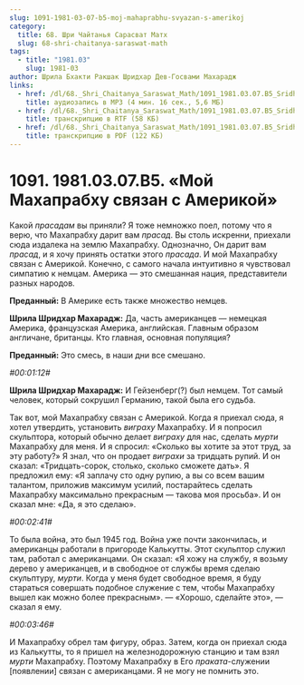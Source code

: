 ```yaml
---
slug: 1091-1981-03-07-b5-moj-mahaprabhu-svyazan-s-amerikoj
category:
  title: 68. Шри Чайтанья Сарасват Матх
  slug: 68-shri-chaitanya-saraswat-math
tags:
  - title: "1981.03"
    slug: 1981-03
author: Шрила Бхакти Ракшак Шридхар Дев-Госвами Махарадж
links:
  - href: /dl/68._Shri_Chaitanya_Saraswat_Math/1091_1981.03.07.B5_SridharMj_Moj_Mahaprabhu_svjazan_s_Amerikoj.mp3
    title: аудиозапись в MP3 (4 мин. 16 сек., 5,6 МБ)
  - href: /dl/68._Shri_Chaitanya_Saraswat_Math/1091_1981.03.07.B5_SridharMj_Moj_Mahaprabhu_svjazan_s_Amerikoj.rtf
    title: транскрипцию в RTF (58 КБ)
  - href: /dl/68._Shri_Chaitanya_Saraswat_Math/1091_1981.03.07.B5_SridharMj_Moj_Mahaprabhu_svjazan_s_Amerikoj.pdf
    title: транскрипцию в PDF (122 КБ)
---
```


# 1091. 1981.03.07.B5. «Мой Махапрабху связан с Америкой»

Какой *прасадам* вы приняли? Я тоже немножко поел, потому что я верю, что Махапрабху дарит вам *прасад*. Вы столь искренни, приехали сюда издалека на землю Махапрабху. Однозначно, Он дарит вам *прасад*, и я хочу принять остатки этого *прасада*. И мой Махапрабху связан с Америкой. Конечно, с самого начала интуитивно я чувствовал симпатию к немцам. Америка — это смешанная нация, представители разных народов.

**Преданный:** В Америке есть также множество немцев.

**Шрила Шридхар Махарадж:** Да, часть американцев — немецкая Америка, французская Америка, английская. Главным образом англичане, британцы. Кто главная, основная популяция?

**Преданный:** Это смесь, в наши дни все смешано.

*#00:01:12#*

**Шрила Шридхар Махарадж:** И Гейзенберг(?) был немцем. Тот самый человек, который сокрушил Германию, такой была его судьба.

Так вот, мой Махапрабху связан с Америкой. Когда я приехал сюда, я хотел утвердить, установить *виграху* Махапрабху. И я попросил скульптора, который обычно делает *виграху* для нас, сделать *мурти* Махапрабху для меня. И я спросил: «Сколько вы хотите за этот труд, за эту работу?» Я знал, что он продает *виграхи* за тридцать рупий. И он сказал: «Тридцать-сорок, столько, сколько сможете дать». Я предложил ему: «Я заплачу сто одну рупию, а вы со всем вашим талантом, приложив максимум усилий, постарайтесь сделать Махапрабху максимально прекрасным — такова моя просьба». И он сказал мне: «Да, я это сделаю».

*#00:02:41#*

То была война, это был 1945 год. Война уже почти закончилась, и американцы работали в пригороде Калькутты. Этот скульптор служил там, работал с американцами. Он сказал: «Я хожу на службу, я возьму дерево у американцев, и в свободное от службы время сделаю скульптуру, *мурти*. Когда у меня будет свободное время, я буду стараться совершать подобное служение с тем, чтобы Махапрабху вышел как можно более прекрасным». — «Хорошо, сделайте это», — сказал я ему.

*#00:03:46#*

И Махапрабху обрел там фигуру, образ. Затем, когда он приехал сюда из Калькутты, то я пришел на железнодорожную станцию и там взял *мурти* Махапрабху. Поэтому Махапрабху в Его *праката*-служении [появлении] связан с американцами. Я не могу не помнить это.

